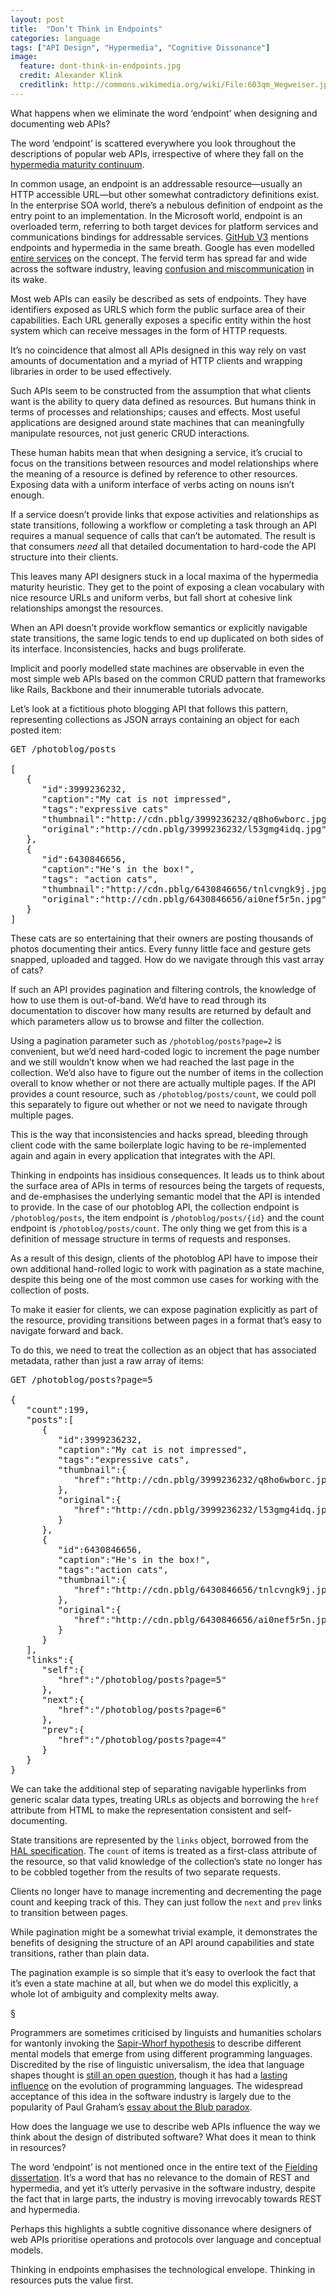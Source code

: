 ```yaml
---
layout: post
title:  "Don’t Think in Endpoints"
categories: language
tags: ["API Design", "Hypermedia", "Cognitive Dissonance"]
image:
  feature: dont-think-in-endpoints.jpg
  credit: Alexander Klink
  creditlink: http://commons.wikimedia.org/wiki/File:603qm_Wegweiser.jpg
---
```


What happens when we eliminate the word ‘endpoint’ when designing and documenting web APIs?

The word ‘endpoint’ is scattered everywhere you look throughout the descriptions of popular web APIs, irrespective of where they fall on the [hypermedia maturity continuum](http://www.crummy.com/writing/speaking/2008-QCon/act3.html).

In common usage, an endpoint is an addressable resource—usually an HTTP accessible URL—but other somewhat contradictory definitions exist. In the enterprise SOA world, there’s a nebulous definition of endpoint as the entry point to an implementation. In the Microsoft world, endpoint is an overloaded term, referring to both target devices for platform services and communications bindings for addressable services. [GitHub V3](http://developer.github.com/v3/) mentions endpoints and hypermedia in the same breath. Google has even modelled [entire services](https://developers.google.com/appengine/docs/python/endpoints/) on the concept. The fervid term has spread far and wide across the software industry, leaving [confusion and miscommunication](http://stackoverflow.com/questions/5034412/api-endpoint-semantics) in its wake.

Most web APIs can easily be described as sets of endpoints. They have identifiers exposed as URLS which form the public surface area of their capabilities. Each URL generally exposes a specific entity within the host system which can receive messages in the form of HTTP requests.

It’s no coincidence that almost all APIs designed in this way rely on vast amounts of documentation and a myriad of HTTP clients and wrapping libraries in order to be used effectively.

Such APIs seem to be constructed from the assumption that what clients want is the ability to query data defined as resources. But humans think in terms of processes and relationships; causes and effects. Most useful applications are designed around state machines that can meaningfully manipulate resources, not just generic CRUD interactions.

These human habits mean that when designing a service, it’s crucial to focus on the transitions between resources and model relationships where the meaning of a resource is defined by reference to other resources. Exposing data with a uniform interface of verbs acting on nouns isn’t enough. 

If a service doesn’t provide links that expose activities and relationships as state transitions, following a workflow or completing a task through an API requires a manual sequence of calls that can’t be automated. The result is that consumers *need* all that detailed documentation to hard-code the API structure into their clients.

This leaves many API designers stuck in a local maxima of the hypermedia maturity heuristic. They get to the point of exposing a clean vocabulary with nice resource URLs and uniform verbs, but fall short at cohesive link relationships amongst the resources.

When an API doesn’t provide workflow semantics or explicitly navigable state transitions, the same logic tends to end up duplicated on both sides of its interface. Inconsistencies, hacks and bugs proliferate.

Implicit and poorly modelled state machines are observable in even the most simple web APIs based on the common CRUD pattern that frameworks like Rails, Backbone and their innumerable tutorials advocate.

Let’s look at a fictitious photo blogging API that follows this pattern, representing collections as JSON arrays containing an object for each posted item:

<pre>
GET /photoblog/posts

[
   {
      "id":3999236232,
      "caption":"My cat is not impressed",
      "tags":"expressive cats"
      "thumbnail":"http://cdn.pblg/3999236232/q8ho6wborc.jpg"
      "original":"http://cdn.pblg/3999236232/l53gmg4idq.jpg"
   },
   {
      "id":6430846656,
      "caption":"He's in the box!",
      "tags": "action cats",
      "thumbnail":"http://cdn.pblg/6430846656/tnlcvngk9j.jpg"
      "original":"http://cdn.pblg/6430846656/ai0nef5r5n.jpg"
   }
]
</pre>

These cats are so entertaining that their owners are posting thousands of photos documenting their antics. Every funny little face and gesture gets snapped, uploaded and tagged. How do we navigate through this vast array of cats?

If such an API provides pagination and filtering controls, the knowledge of how to use them is out-of-band. We’d have to read through its documentation to discover how many results are returned by default and which parameters allow us to browse and filter the collection.

Using a pagination parameter such as `/photoblog/posts?page=2` is convenient, but we’d need hard-coded logic to increment the page number and we still wouldn’t know when we had reached the last page in the collection. We’d also have to figure out the number of items in the collection overall to know whether or not there are actually multiple pages. If the API provides a count resource, such as `/photoblog/posts/count`, we could poll this separately to figure out whether or not we need to navigate through multiple pages.

This is the way that inconsistencies and hacks spread, bleeding through client code with the same boilerplate logic having to be re-implemented again and again in every application that integrates with the API.

Thinking in endpoints has insidious consequences. It leads us to think about the surface area of APIs in terms of resources being the targets of requests, and de-emphasises the underlying semantic model that the API is intended to provide. In the case of our photoblog API, the collection endpoint is `/photoblog/posts`, the item endpoint is `/photoblog/posts/{id}` and the count endpoint is `/photoblog/posts/count`. The only thing we get from this is a definition of message structure in terms of requests and responses. 

As a result of this design, clients of the photoblog API have to impose their own additional hand-rolled logic to work with pagination as a state machine, despite this being one of the most common use cases for working with the collection of posts.

To make it easier for clients, we can expose pagination explicitly as part of the resource, providing transitions between pages in a format that’s easy to navigate forward and back.

To do this, we need to treat the collection as an object that has associated metadata, rather than just a raw array of items:

<pre>
GET /photoblog/posts?page=5

{
   "count":199,
   "posts":[
      {
         "id":3999236232,
         "caption":"My cat is not impressed",
         "tags":"expressive cats",
         "thumbnail":{
            "href":"http://cdn.pblg/3999236232/q8ho6wborc.jpg"
         },
         "original":{
            "href":"http://cdn.pblg/3999236232/l53gmg4idq.jpg"
         }
      },
      {
         "id":6430846656,
         "caption":"He's in the box!",
         "tags":"action cats",
         "thumbnail":{
            "href":"http://cdn.pblg/6430846656/tnlcvngk9j.jpg"
         },
         "original":{
            "href":"http://cdn.pblg/6430846656/ai0nef5r5n.jpg"
         }
      }
   ],
   "links":{
      "self":{
         "href":"/photoblog/posts?page=5"
      },
      "next":{
         "href":"/photoblog/posts?page=6"
      },
      "prev":{
         "href":"/photoblog/posts?page=4"
      }
   }
}
</pre>

We can take the additional step of separating navigable hyperlinks from generic scalar data types, treating URLs as objects and borrowing the `href` attribute from HTML to make the representation consistent and self-documenting.

State transitions are represented by the `links` object, borrowed from the [HAL specification](http://stateless.co/hal_specification.html). The `count` of items is treated as a first-class attribute of the resource, so that valid knowledge of the collection’s state no longer has to be cobbled together from the results of two separate requests.

Clients no longer have to manage incrementing and decrementing the page count and keeping track of this. They can just follow the `next` and `prev` links to transition between pages.

While pagination might be a somewhat trivial example, it demonstrates the benefits of designing the structure of an API around capabilities and state transitions, rather than plain data.

The pagination example is so simple that it’s easy to overlook the fact that it’s even a state machine at all, but when we do model this explicitly, a whole lot of ambiguity and complexity melts away.

§

Programmers are sometimes criticised by linguists and humanities scholars for wantonly invoking the [Sapir-Whorf hypothesis](https://en.wikipedia.org/wiki/Linguistic_relativity) to describe different mental models that emerge from using different programming languages. Discredited by the rise of linguistic universalism, the idea that language shapes thought is [still an open question](http://edge.org/conversation/how-does-our-language-shape-the-way-we-think), though it has had a [lasting influence](http://web.archive.org/web/20110710183418/http://elliscave.com/APL_J/tool.pdf) on the evolution of programming languages. The widespread acceptance of this idea in the software industry is largely due to the popularity of Paul Graham’s [essay about the Blub paradox](http://www.paulgraham.com/avg.html).

How does the language we use to describe web APIs influence the way we think about the design of distributed software? What does it mean to think in resources?

The word ‘endpoint’ is not mentioned once in the entire text of the [Fielding dissertation](http://www.ics.uci.edu/~fielding/pubs/dissertation/top.htm). It’s a word that has no relevance to the domain of REST and hypermedia, and yet it’s utterly pervasive in the software industry, despite the fact that in large parts, the industry is moving irrevocably towards REST and hypermedia.

Perhaps this highlights a subtle cognitive dissonance where designers of web APIs prioritise operations and protocols over language and conceptual models.

Thinking in endpoints emphasises the technological envelope. Thinking in resources puts the value first.







